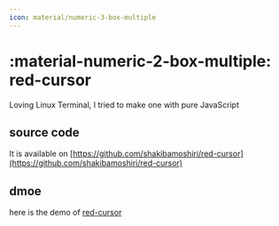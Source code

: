 ```yaml
---
icon: material/numeric-3-box-multiple
---
```


# :material-numeric-2-box-multiple: red-cursor

Loving Linux Terminal, I tried to make one with pure JavaScript

## source code

It is available on [https://github.com/shakibamoshiri/red-cursor](https://github.com/shakibamoshiri/red-cursor)


## dmoe

here is the demo of [red-cursor](https://shakibamoshiri.github.io/red-cursor/)
